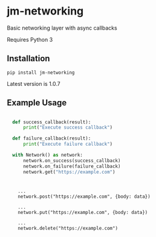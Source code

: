 # jm-networking
Basic networking layer with async callbacks

Requires Python 3

## Installation

`pip install jm-networking`

Latest version is 1.0.7

## Example Usage

```python

  def success_callback(result):
      print("Execute success callback")

  def failure_callback(result):
      print("Execute failure callback")

  with Network() as network:
      network.on_success(success_callback)
      network.on_failure(failure_callback)
      network.get("https://example.com")
```
### 
```

    ...
    network.post("https://example.com", {body: data})
    
    ...
    network.put("https://example.com", {body: data})
    
    ...
    network.delete("https://example.com")
